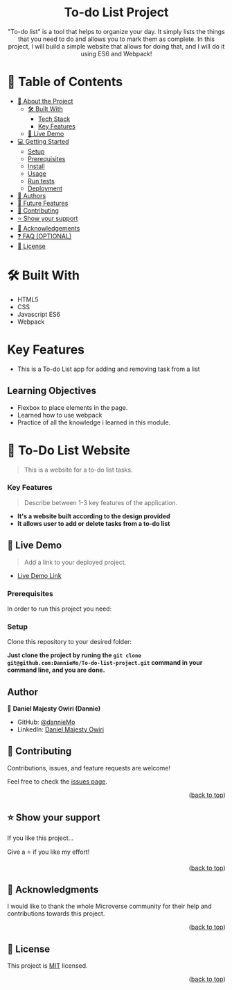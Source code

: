 <a name="readme-top"></a>

<div align="center">
  <br/>

  <h1><b>
To-do List Project</b></h1>
"To-do list" is a tool that helps to organize your day. It simply lists the things that you need to do and allows you to mark them as complete. In this project, I will build a simple website that allows for doing that, and I will do it using ES6 and Webpack!

</div>

# 📗 Table of Contents

- [📖 About the Project](#awesom-books)
  - [🛠 Built With](#built-with)
    - [Tech Stack](#tech-stack)
    - [Key Features](#key-features)
  - [🚀 Live Demo](#live-demo)
- [💻 Getting Started](#getting-started)
  - [Setup](#setup)
  - [Prerequisites](#prerequisites)
  - [Install](#install)
  - [Usage](#usage)
  - [Run tests](#run-tests)
  - [Deployment](#triangular_flag_on_post-deployment)
- [👥 Authors](#authors)
- [🔭 Future Features](#future-features)
- [🤝 Contributing](#contributing)
- [⭐️ Show your support](#support)
- [🙏 Acknowledgements](#acknowledgements)
- [❓ FAQ (OPTIONAL)](#faq)
- [📝 License](#license)

# 🛠 Built With

- HTML5
- CSS
- Javascript ES6
- Webpack

# Key Features

- This is a To-do List app for adding and removing task from a list

## Learning Objectives

- Flexbox to place elements in the page.
- Learned how to use webpack
- Practice of all the knowledge i learned in this module.

# 📖 To-Do List Website

<a name="about-project"></a>

> This is a website for a to-do list tasks.

<!-- Features -->

### Key Features <a name="key-features"></a>

> Describe between 1-3 key features of the application.

- **It's a website built according to the design provided**
- **It allows user to add or delete tasks from a to-do list**

<!-- LIVE DEMO -->

## 🚀 Live Demo <a name="live-demo"></a>

> Add a link to your deployed project.

- [Live Demo Link](https://github.com/DannieMo/To-do-list-project.git)

### Prerequisites

In order to run this project you need:

### Setup

Clone this repository to your desired folder:

**Just clone the project by runing the `git clone git@github.com:DannieMo/To-do-list-project.git` command in your command line, and you are done.**

<!-- AUTHORS -->

## Author

👤 **Daniel Majesty Owiri (Dannie)**

- GitHub: [@dannieMo](https://github.com/DannieMo/)
- LinkedIn: [Daniel Majesty Owiri](https://linkedin.com/in/daniel-majesty-owiri/)

<!-- CONTRIBUTING -->

## 🤝 Contributing <a name="contributing"></a>

Contributions, issues, and feature requests are welcome!

Feel free to check the [issues page](../../issues/).

<p align="right">(<a href="#readme-top">back to top</a>)</p>

<!-- SUPPORT -->

## ⭐️ Show your support <a name="support"></a>

If you like this project...

Give a ⭐️ if you like my effort!

<p align="right">(<a href="#readme-top">back to top</a>)</p>

<!-- ACKNOWLEDGEMENTS -->

## 🙏 Acknowledgments <a name="acknowledgements"></a>

I would like to thank the whole Microverse community for their help and contributions towards this project.

<p align="right">(<a href="#readme-top">back to top</a>)</p>

<!-- LICENSE -->

## 📝 License <a name="license"></a>

This project is [MIT](/LICENSED) licensed.

<p align="right">(<a href="#readme-top">back to top</a>)</p>
